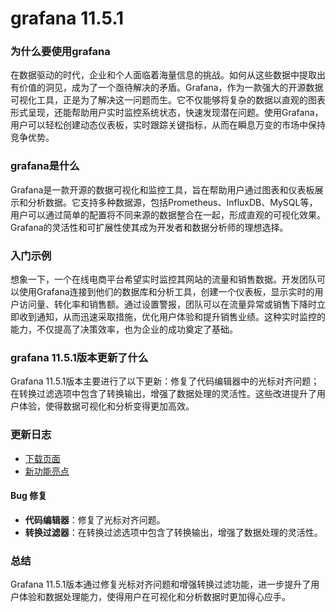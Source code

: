 # grafana 11.5.1
### 为什么要使用grafana

在数据驱动的时代，企业和个人面临着海量信息的挑战。如何从这些数据中提取出有价值的洞见，成为了一个亟待解决的矛盾。Grafana，作为一款强大的开源数据可视化工具，正是为了解决这一问题而生。它不仅能够将复杂的数据以直观的图表形式呈现，还能帮助用户实时监控系统状态，快速发现潜在问题。使用Grafana，用户可以轻松创建动态仪表板，实时跟踪关键指标，从而在瞬息万变的市场中保持竞争优势。

### grafana是什么

Grafana是一款开源的数据可视化和监控工具，旨在帮助用户通过图表和仪表板展示和分析数据。它支持多种数据源，包括Prometheus、InfluxDB、MySQL等，用户可以通过简单的配置将不同来源的数据整合在一起，形成直观的可视化效果。Grafana的灵活性和可扩展性使其成为开发者和数据分析师的理想选择。

### 入门示例

想象一下，一个在线电商平台希望实时监控其网站的流量和销售数据。开发团队可以使用Grafana连接到他们的数据库和分析工具，创建一个仪表板，显示实时的用户访问量、转化率和销售额。通过设置警报，团队可以在流量异常或销售下降时立即收到通知，从而迅速采取措施，优化用户体验和提升销售业绩。这种实时监控的能力，不仅提高了决策效率，也为企业的成功奠定了基础。

### grafana 11.5.1版本更新了什么

Grafana 11.5.1版本主要进行了以下更新：修复了代码编辑器中的光标对齐问题；在转换过滤选项中包含了转换输出，增强了数据处理的灵活性。这些改进提升了用户体验，使得数据可视化和分析变得更加高效。

### 更新日志

- [下载页面](https://grafana.com/grafana/download/11.5.1)  
- [新功能亮点](https://grafana.com/docs/grafana/latest/whatsnew/)  

#### Bug 修复
- **代码编辑器**：修复了光标对齐问题。
- **转换过滤器**：在转换过滤选项中包含了转换输出，增强了数据处理的灵活性。

### 总结

Grafana 11.5.1版本通过修复光标对齐问题和增强转换过滤功能，进一步提升了用户体验和数据处理能力，使得用户在可视化和分析数据时更加得心应手。